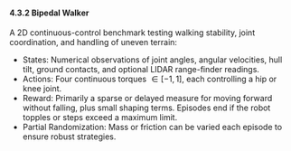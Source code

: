 #### 4.3.2 Bipedal Walker

A 2D continuous-control benchmark testing walking stability, joint coordination, and handling of uneven terrain:
- States: Numerical observations of joint angles, angular velocities, hull tilt, ground contacts, and optional LIDAR range-finder readings.
- Actions: Four continuous torques $\in [-1,1]$, each controlling a hip or knee joint.
- Reward: Primarily a sparse or delayed measure for moving forward without falling, plus small shaping terms. Episodes end if the robot topples or steps exceed a maximum limit.
- Partial Randomization: Mass or friction can be varied each episode to ensure robust strategies.
